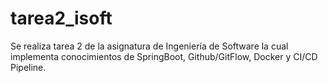 # tarea2_isoft
Se realiza tarea 2 de la asignatura de Ingeniería de Software la cual implementa conocimientos de SpringBoot, Github/GitFlow, Docker y CI/CD Pipeline.
